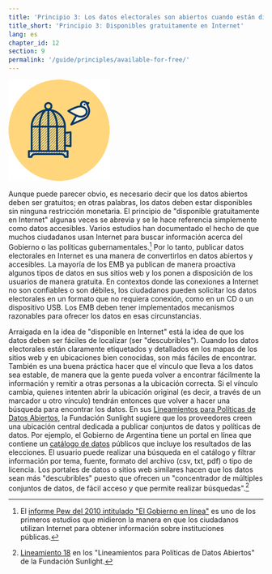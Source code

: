 ```yaml
---
title: 'Principio 3: Los datos electorales son abiertos cuando están disponibles gratuitamente en Internet'
title_short: 'Principio 3: Disponibles gratuitamente en Internet'
lang: es
chapter_id: 12
section: 9
permalink: '/guide/principles/available-for-free/'
---
```


![Disponibles gratuitamente en Internet](/assets/images/inventory/principles/available-for-free.png)

Aunque puede parecer obvio, es necesario decir que los datos abiertos deben ser gratuitos; en otras palabras, los datos deben estar disponibles sin ninguna restricción monetaria. El principio de "disponible gratuitamente en Internet" algunas veces se abrevia y se le hace referencia simplemente como datos accesibles. Varios estudios han documentado el hecho de que muchos ciudadanos usan Internet para buscar información acerca del Gobierno o las políticas gubernamentales.[^1] Por lo tanto, publicar datos electorales en Internet es una manera de convertirlos en datos abiertos y accesibles. La mayoría de los EMB ya publican de manera proactiva algunos tipos de datos en sus sitios web y los ponen a disposición de los usuarios de manera gratuita. En contextos donde las conexiones a Internet no son confiables o son débiles, los ciudadanos pueden solicitar los datos electorales en un formato que no requiera conexión, como en un CD o un dispositivo USB. Los EMB deben tener implementados mecanismos razonables para ofrecer los datos en esas circunstancias.

Arraigada en la idea de "disponible en Internet" está la idea de que los datos deben ser fáciles de localizar (ser "descubribles"). Cuando los datos electorales están claramente etiquetados y detallados en los mapas de los sitios web y en ubicaciones bien conocidas, son más fáciles de encontrar. También es una buena práctica hacer que el vínculo que lleva a los datos sea estable, de manera que la gente pueda volver a encontrar fácilmente la información y remitir a otras personas a la ubicación correcta. Si el vínculo cambia, quienes intenten abrir la ubicación original (es decir, a través de un marcador u otro vínculo) tendrán entonces que volver a hacer una búsqueda para encontrar los datos. En sus [Lineamientos para Políticas de Datos Abiertos](http://sunlightfoundation.com/opendataguidelines/es/), la Fundación Sunlight sugiere que los proveedores creen una ubicación central dedicada a publicar conjuntos de datos y políticas de datos. Por ejemplo, el Gobierno de Argentina tiene un portal en línea que contiene un [catálogo de datos](http://datospublicos.gob.ar/data/dataset) públicos que incluye los resultados de las elecciones. El usuario puede realizar una búsqueda en el catálogo y filtrar información por tema, fuente, formato del archivo (csv, txt, pdf) o tipo de licencia. Los portales de datos o sitios web similares hacen que los datos sean más "descubribles" puesto que ofrecen un "concentrador de múltiples conjuntos de datos, de fácil acceso y que permite realizar búsquedas".[^2]

[^1]: El [informe Pew del 2010 intitulado "El Gobierno en línea"](http://www.pewinternet.org/2010/04/27/government-online/) es uno de los primeros estudios que midieron la manera en que los ciudadanos utilizan Internet para obtener información sobre instituciones públicas.
[^2]: [Lineamiento 18](http://sunlightfoundation.com/opendataguidelines/#data-portals-and-websites) en los "Lineamientos para Políticas de Datos Abiertos" de la Fundación Sunlight.
